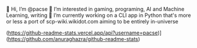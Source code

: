 👋 Hi, I’m @pacse
👀 I’m interested in gaming, programing, AI and Machine Learning, writing
🌱 I’m currently working on a CLI app in Python that's more or less a port of scp-wiki.wikidot.com aiming to be entirely in-universe

(https://github-readme-stats.vercel.app/api?username=pacse)](https://github.com/anuraghazra/github-readme-stats)

<!---
pacse/pacse is a ✨ special ✨ repository because its `README.md` (this file) appears on your GitHub profile.
You can click the Preview link to take a look at your changes.
--->
